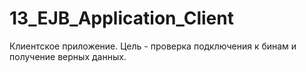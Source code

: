 13_EJB_Application_Client
=========================
Клиентское приложение. Цель - проверка подключения к бинам и получение верных данных.
